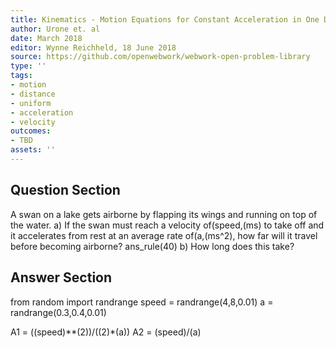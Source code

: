 ```yaml
---
title: Kinematics - Motion Equations for Constant Acceleration in One Dimension
author: Urone et. al
date: March 2018
editor: Wynne Reichheld, 18 June 2018
source: https://github.com/openwebwork/webwork-open-problem-library
type: ''
tags:
- motion
- distance
- uniform
- acceleration
- velocity
outcomes:
- TBD
assets: ''
---
```


## Question Section 

A swan on a lake gets airborne by flapping its wings and running on top of the water. 
a) If the swan must reach a velocity of(speed,(ms) to take off and it accelerates from rest at an average rate of(a,(ms^2), how far will it travel before becoming airborne? 
ans_rule(40) 
b) How long does this take?

## Answer Section

from random import randrange
speed = randrange(4,8,0.01)
a = randrange(0.3,0.4,0.01)

A1 = ((speed)**(2))/((2)*(a))
A2 = (speed)/(a)